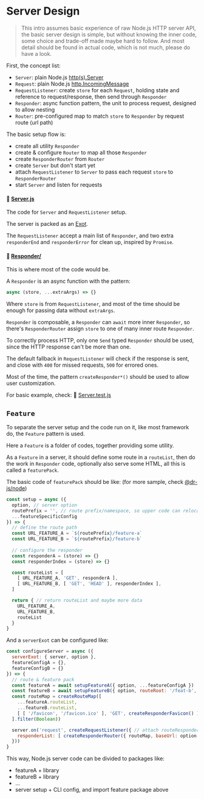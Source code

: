 # Server Design


> This intro assumes basic experience of raw Node.js HTTP server API,
>   the basic server design is simple,
>   but without knowing the inner code, some choice and trade-off made maybe hard to follow.
> And most detail should be found in actual code, which is not much, please do have a look.

First, the concept list:
- `Server`: plain Node.js [http(s).Server](https://nodejs.org/api/http.html#http_class_http_server)
- `Request`: plain Node.js [http.IncomingMessage](https://nodejs.org/api/http.html#http_class_http_incomingmessage)
- `RequestListener`: create `store` for each `Request`, holding state and reference to request/response, then send through `Responder`
- `Responder`: async function pattern, the unit to process request, designed to allow nesting
- `Router`: pre-configured map to match `store` to `Responder` by request route (url path)

The basic setup flow is:
- create all utility `Responder`
- create & configure `Router` to map all those `Responder`
- create `ResponderRouter` from `Router`
- create `Server` but don't start yet
- attach `RequestListener` to `Server` to pass each request `store` to `ResponderRouter`
- start `Server` and listen for requests


#### 📄 [Server.js](./Server.js)

The code for `Server` and `RequestListener` setup.

The server is packed as an [Exot](../../common/module/Exot.md).

The `RequestListener` accept a main list of `Responder`,
  and two extra `responderEnd` and `responderError` for clean up, inspired by `Promise`.


#### 📁 [Responder/](./Responder/)

This is where most of the code would be.

A `Responder` is an async function with the pattern:
```js
async (store, ...extraArgs) => {}
```
Where `store` is from `RequestListener`,
  and most of the time should be enough for passing data without `extraArgs`.

`Responder` is composable,
  a `Responder` can `await` more inner `Responder`,
  so there's `ResponderRouter` assign `store` to one of many inner route `Responder`.
  
To correctly process HTTP, only one `Send` typed `Responder` should be used,
  since the HTTP response can't be more than one.

The default fallback in `RequestListener` will check if the response is sent,
  and close with `400` for missed requests, `500` for errored ones.

Most of the time, the pattern `createResponder*()` should be used to allow user customization.

For basic example, check: 📄 [Server.test.js](./Server.test.js)


## `Feature`

To separate the server setup and the code run on it, like most framework do,
  the `Feature` pattern is used.

Here a `Feature` is a folder of codes, together providing some utility.

As a `Feature` in a server,
  it should define some route in a `routeList`,
  then do the work in `Responder` code,
  optionally also serve some HTML,
  all this is called a `featurePack`.

The basic code of `featurePack` should be like: (for more sample, check [@dr-js/node](https://github.com/dr-js/dr-node/tree/master/source/server/feature))
```js
const setup = async ({
  option, // server option
  routePrefix = '', // route prefix/namespace, so upper code can relocate this feature
  ...featureSpecificConfig
}) => {
  // define the route path
  const URL_FEATURE_A = `${routePrefix}/feature-a`
  const URL_FEATURE_B = `${routePrefix}/feature-b`
  
  // configure the responder
  const responderA = (store) => {}
  const responderIndex = (store) => {}

  const routeList = [
    [ URL_FEATURE_A, 'GET', responderA ],
    [ URL_FEATURE_B, [ 'GET', 'HEAD' ], responderIndex ],
  ]

  return { // return routeList and maybe more data
    URL_FEATURE_A,
    URL_FEATURE_B,
    routeList
  }
}
```

And a `serverExot` can be configured like:
```js
const configureServer = async ({
  serverExot: { server, option },
  featureConfigA = {},
  featureConfigB = {}
}) => {
  // route & feature pack
  const featureA = await setupFeatureA({ option, ...featureConfigA })
  const featureB = await setupFeatureB({ option, routeRoot: '/feat-b', featureA, ...featureConfigB })
  const routeMap = createRouteMap([
    ...featureA.routeList,
    ...featureB.routeList,
    [ [ '/favicon', '/favicon.ico' ], 'GET', createResponderFavicon() ]
  ].filter(Boolean))

  server.on('request', createRequestListener({ // attach routeResponder to server
    responderList: [ createResponderRouter({ routeMap, baseUrl: option.baseUrl }) ]
  }))
}
```

This way, Node.js server code can be divided to packages like:
- featureA + library
- featureB + library
- ...
- server setup + CLI config, and import feature package above
